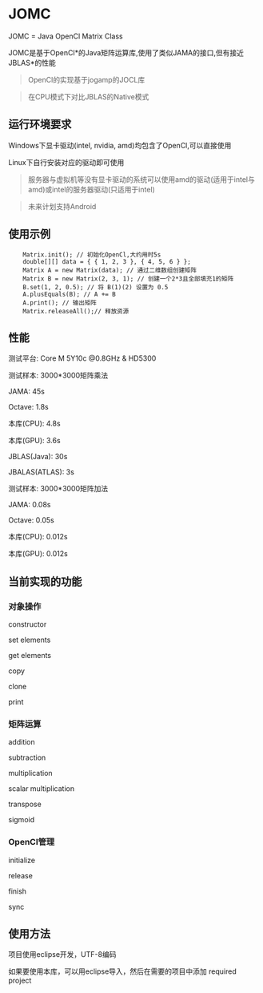 
# JOMC
JOMC = Java OpenCl Matrix Class

JOMC是基于OpenCl\*的Java矩阵运算库,使用了类似JAMA的接口,但有接近JBLAS\*的性能

>OpenCl的实现基于jogamp的JOCL库

>在CPU模式下对比JBLAS的Native模式

## 运行环境要求
Windows下显卡驱动(intel, nvidia, amd)均包含了OpenCl,可以直接使用

Linux下自行安装对应的驱动即可使用

>服务器与虚拟机等没有显卡驱动的系统可以使用amd的驱动(适用于intel与amd)或intel的服务器驱动(只适用于intel)

>未来计划支持Android

## 使用示例

        Matrix.init(); // 初始化OpenCl,大约用时5s
        double[][] data = { { 1, 2, 3 }, { 4, 5, 6 } };
        Matrix A = new Matrix(data); // 通过二维数组创建矩阵
        Matrix B = new Matrix(2, 3, 1); // 创建一个2*3且全部填充1的矩阵
        B.set(1, 2, 0.5); // 将 B(1)(2) 设置为 0.5
        A.plusEquals(B); // A += B
        A.print(); // 输出矩阵
        Matrix.releaseAll();// 释放资源


## 性能
测试平台: Core M 5Y10c @0.8GHz & HD5300

测试样本: 3000*3000矩阵乘法

JAMA: 45s

Octave: 1.8s

本库(CPU): 4.8s

本库(GPU): 3.6s

JBLAS(Java): 30s

JBALAS(ATLAS): 3s

测试样本: 3000*3000矩阵加法

JAMA: 0.08s

Octave: 0.05s

本库(CPU): 0.012s

本库(GPU): 0.012s

## 当前实现的功能
### 对象操作
constructor

set elements

get elements

copy

clone

print

 
### 矩阵运算
addition

subtraction

multiplication

scalar multiplication 

transpose

sigmoid

 
### OpenCl管理
initialize

release

finish

sync
 
	
## 使用方法
项目使用eclipse开发，UTF-8编码

如果要使用本库，可以用eclipse导入，然后在需要的项目中添加 required project
